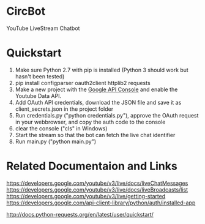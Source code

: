 # CircBot
YouTube LiveStream Chatbot

# Quickstart
1. Make sure Python 2.7 with pip is installed (Python 3 should work but hasn't been tested)
2. pip install configparser oauth2client httplib2 requests
2. Make a new project with the [Google API Console](https://console.developers.google.com/apis/) and enable the Youtube Data API.  
3. Add OAuth API credentials, download the JSON file and save it as client_secrets.json in the project folder
4. Run credentials.py ("python credentials.py"), approve the OAuth request in your webbrowser, and copy the auth code to the console
5. clear the console ("cls" in Windows)
6. Start the stream so that the bot can fetch the live chat identifier
7. Run main.py ("python main.py")


# Related Documentaion and Links
https://developers.google.com/youtube/v3/live/docs/liveChatMessages
https://developers.google.com/youtube/v3/live/docs/liveBroadcasts/list
https://developers.google.com/youtube/v3/live/getting-started  
https://developers.google.com/api-client-library/python/auth/installed-app

http://docs.python-requests.org/en/latest/user/quickstart/
